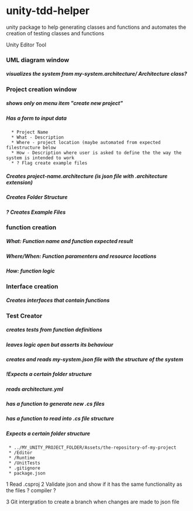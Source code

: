 # unity-tdd-helper
unity package to help generating classes and functions and automates the creation of testing classes and functions



Unity Editor Tool




### UML diagram window
  ##### visualizes the system from my-system.architecture/ Architecture class?

### Project creation window
  ##### shows only on menu item "create new project"
  ##### Has a form to input data
      * Project Name
      * What - Description
      * Where - project location (maybe automated from expected filestructure below
      * How - Description where user is asked to define the the way the system is intended to work
      * ? Flag create example files

  ##### Creates project-name.architecture (is json file with .architecture extension)
  ##### Creates Folder Structure
  ##### ? Creates Example Files


### function creation
  ##### What: Function name and function expected result
  ##### Where/When: Function paramenters and resource locations
  ##### How: function logic
### Interface creation
  ##### Creates interfaces that contain functions


### Test Creator

  ##### creates tests from function definitions
  ##### leaves logic open but asserts its behaviour


  ##### creates and reads  my-system.json file with the structure of the system
  ##### !Expects a certain folder structure

  ##### reads architecture.yml
  
  ##### has a function to generate new .cs files


  ##### has a function to read into .cs file structure
 
  ##### Expects a certain folder structure
     * ../MY_UNITY_PROJECT_FOLDER/Assets/the-repository-of-my-project
     * /Editor
     * /Runtime
     * /UnitTests
     * .gitignore
     * package.json
      
  1 Read .csproj
  2 Validate json and show if it has the same functionality as the files ? compiler ? 
  
  3 Git intergration to create a branch when changes are made to json file
  

